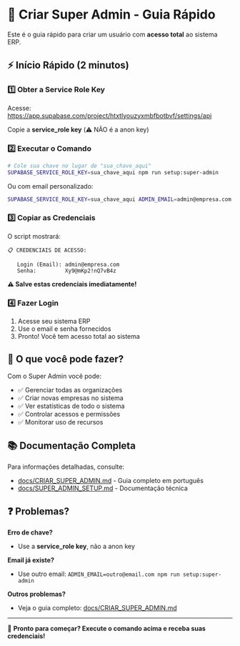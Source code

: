 # 🔐 Criar Super Admin - Guia Rápido

Este é o guia rápido para criar um usuário com **acesso total** ao sistema ERP.

## ⚡ Início Rápido (2 minutos)

### 1️⃣ Obter a Service Role Key

Acesse: https://app.supabase.com/project/htxtlyouzyxmbfbotbvf/settings/api

Copie a **service_role key** (⚠️ NÃO é a anon key)

### 2️⃣ Executar o Comando

```bash
# Cole sua chave no lugar de "sua_chave_aqui"
SUPABASE_SERVICE_ROLE_KEY=sua_chave_aqui npm run setup:super-admin
```

Ou com email personalizado:

```bash
SUPABASE_SERVICE_ROLE_KEY=sua_chave_aqui ADMIN_EMAIL=admin@empresa.com npm run setup:super-admin
```

### 3️⃣ Copiar as Credenciais

O script mostrará:

```
📋 CREDENCIAIS DE ACESSO:

   Login (Email): admin@empresa.com
   Senha:         Xy9@mKp2!nQ7vB4z
```

**⚠️ Salve estas credenciais imediatamente!**

### 4️⃣ Fazer Login

1. Acesse seu sistema ERP
2. Use o email e senha fornecidos
3. Pronto! Você tem acesso total ao sistema

## 🎯 O que você pode fazer?

Com o Super Admin você pode:

- ✅ Gerenciar todas as organizações
- ✅ Criar novas empresas no sistema
- ✅ Ver estatísticas de todo o sistema
- ✅ Controlar acessos e permissões
- ✅ Monitorar uso de recursos

## 📚 Documentação Completa

Para informações detalhadas, consulte:
- [docs/CRIAR_SUPER_ADMIN.md](docs/CRIAR_SUPER_ADMIN.md) - Guia completo em português
- [docs/SUPER_ADMIN_SETUP.md](docs/SUPER_ADMIN_SETUP.md) - Documentação técnica

## ❓ Problemas?

**Erro de chave?**
- Use a **service_role key**, não a anon key

**Email já existe?**
- Use outro email: `ADMIN_EMAIL=outro@email.com npm run setup:super-admin`

**Outros problemas?**
- Veja o guia completo: [docs/CRIAR_SUPER_ADMIN.md](docs/CRIAR_SUPER_ADMIN.md)

---

🚀 **Pronto para começar? Execute o comando acima e receba suas credenciais!**
